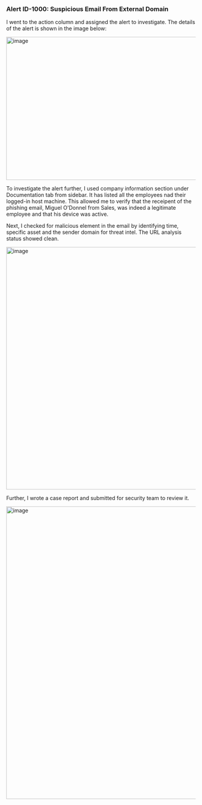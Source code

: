 
### Alert ID-1000: Suspicious Email From External Domain

I went to the action column and assigned the alert to investigate. The details of the alert is shown in the image below:

<img width="1618" height="380" alt="image" src="https://github.com/user-attachments/assets/d5f26c0f-6f07-4bfb-a06e-fc41752ed36e" />

To investigate the alert further, I used company information section under Documentation tab from sidebar. It has listed all the employees nad their logged-in host machine. This allowed me to verify that the receipent of the phishing email, Miguel O'Donnel from Sales, was indeed a legitimate employee and that his device was active. 

Next, I checked for malicious element in the email by identifying time, specific asset and the sender domain for threat intel. The URL analysis status showed clean. 

<img width="662" height="644" alt="image" src="https://github.com/user-attachments/assets/7d67a9bc-b57b-48f4-a29f-39653538ef19" />

Further, I wrote a case report and submitted for security team to review it.

<img width="1623" height="777" alt="image" src="https://github.com/user-attachments/assets/14b31d1b-783f-46ca-872c-c4726db21b21" />
